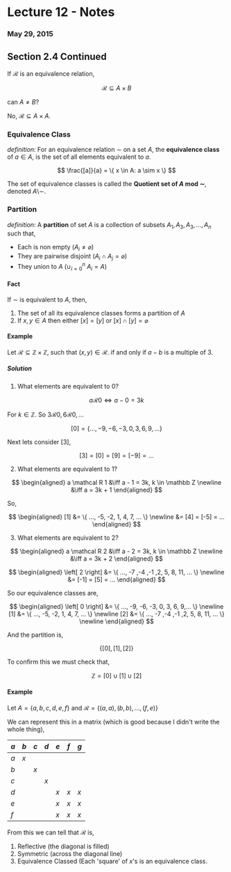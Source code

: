 # Lecture 12 - Notes  

### May 29, 2015  

## Section 2.4 Continued

If $\mathcal R$ is an equivalence relation,

$$
    \mathcal R \subseteq A \times B
$$

can $A \neq B$?

No, $\mathcal R \subseteq A \times A$.

### Equivalence Class

_definition_: For an equivalence relation $\sim$ on a set $A$, the __equivalence class__ of $a \in A$, is the set of all elements equivalent to $a$.

$$
    \frac{[a]}{a} = \{ x \in A: a \sim x \}
$$

The set of equivalence classes is called the __Quotient set of $A$ mod $\sim$__, denoted $A \setminus \sim$.

### Partition

_definition_: A __partition__ of set $A$ is a collection of subsets $A_1, A_3, A_3,...,A_n$ such that,

* Each is non empty ($A_i \neq \varnothing$)
* They are pairwise disjoint ($A_i \cap A_j = \varnothing$)
* They union to $A$ ($\cup_{i=0}^{n} ~A_i = A$)

#### Fact

If $\sim$ is equivalent to $A$, then,

1. The set of all its equivalence classes forms a partition of $A$
2. If $x,y \in A$ then either $[x] = [y]$ or $[x] \cap [y] = \varnothing$

#### Example

Let $\mathcal R \subseteq \mathbb Z \times \mathbb Z$, such that $(x,y) \in \mathcal R$. if and only if $a - b$ is a multiple of $3$.

##### Solution

1) What elements are equivalent to $0$?

$$
    a \mathcal R 0 \iff a - 0 = 3k
$$

For $k \in \mathbb Z$. So $3 \mathcal R 0, 6 \mathcal R 0, ...$

$$
    [0] = \{ ..., -9, -6, -3, 0, 3, 6, 9,...  \}
$$

Next lets consider $[3]$,

$$
    [3] = [0] = [9] = [-9] = ...
$$

2) What elements are equivalent to $1$?

$$
\begin{aligned}
    a \mathcal R 1 &\iff a - 1 = 3k, k \in \mathbb Z \newline
    &\iff a = 3k + 1
\end{aligned}
$$

So,

$$
\begin{aligned}
    [1] &= \{ ..., -5, -2, 1, 4, 7, ... \} \newline
    &= [4] = [-5] = ...
\end{aligned}
$$

3) What elements are equivalent to 2?

$$
\begin{aligned}
    a \mathcal R 2 &\iff a - 2 = 3k, k \in \mathbb Z \newline
    &\iff a = 3k + 2
\end{aligned}
$$

$$
\begin{aligned}
    \left[ 2 \right] &= \{ ..., -7 ,-4 ,-1 ,2, 5, 8, 11, ... \} \newline
    &= [-1] = [5] = ...
\end{aligned}
$$

So our equivalence classes are,

$$
\begin{aligned}
    \left[ 0 \right] &= \{ ..., -9, -6, -3, 0, 3, 6, 9,...  \} \newline
    [1] &= \{ ..., -5, -2, 1, 4, 7, ... \} \newline
    [2] &= \{ ..., -7 ,-4 ,-1 ,2, 5, 8, 11, ... \} \newline
\end{aligned}
$$

And the partition is,

$$
    \{ [0], [1], [2] \}
$$

To confirm this we must check that,

$$
    \mathbb Z = [0] \cup [1] \cup [2]
$$

#### Example

Let $A = \{ a,b,c,d,e,f \}$ and $\mathcal R = \{ (a,a), (b,b), ..., (f,e) \}$

We can represent this in a matrix (which is good because I didn't write the whole thing),

| $a$ | $b$ | $c$ | $d$ | $e$ | $f$ | $g$ |
|-----|-----|-----|-----|-----|-----|-----|
| $a$ | $x$ | $~$ | $~$ | $~$ | $~$ | $~$ |
| $b$ | $~$ | $x$ | $~$ | $~$ | $~$ | $~$ |
| $c$ | $~$ | $~$ | $x$ | $~$ | $~$ | $~$ |
| $d$ | $~$ | $~$ | $~$ | $x$ | $x$ | $x$ |
| $e$ | $~$ | $~$ | $~$ | $x$ | $x$ | $x$ |
| $f$ | $~$ | $~$ | $~$ | $x$ | $x$ | $x$ |

From this we can tell that $\mathcal R$ is,

1. Reflective (the diagonal is filled)
2. Symmetric (across the diagonal line)
3. Equivalence Classed (Each 'square' of $x$'s is an equivalence class.
